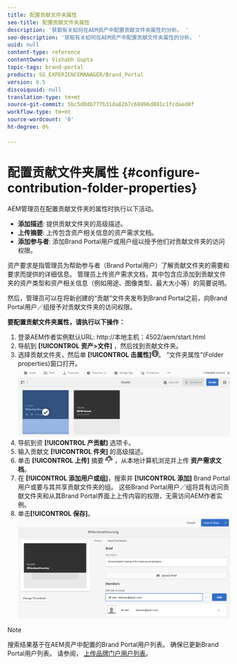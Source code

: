 ```yaml
---
title: 配置贡献文件夹属性
seo-title: 配置贡献文件夹属性
description: '获取有关如何在AEM资产中配置贡献文件夹属性的分析。 '
seo-description: '获取有关如何在AEM资产中配置贡献文件夹属性的分析。 '
uuid: null
content-type: reference
contentOwner: Vishabh Gupta
topic-tags: brand-portal
products: SG_EXPERIENCEMANAGER/Brand_Portal
version: 6.5
discoiquuid: null
translation-type: tm+mt
source-git-commit: 5bc5d8db777b31da82b7c68896d881c1fcdaed8f
workflow-type: tm+mt
source-wordcount: '0'
ht-degree: 0%

---
```



# 配置贡献文件夹属性 {#configure-contribution-folder-properties}

AEM管理员在配置贡献文件夹的属性时执行以下活动。

* **添加描述**: 提供贡献文件夹的高级描述。
* **上传摘要**:  上传包含资产相关信息的资产需求文档。
* **添加参与者**: 添加Brand Portal用户或用户组以授予他们对贡献文件夹的访问权限。

资产要求是指管理员为帮助参与者（Brand Portal用户）了解贡献文件夹的需要和要求而提供的详细信息。 管理员上传资产需求文档，其中包含应添加到贡献文件夹的资产类型和资产相关信息（例如用途、图像类型、最大大小等）的简要说明。

然后，管理员可以在将新创建的“贡献”文件夹发布到Brand Portal之前，向Brand Portal用户／组授予对贡献文件夹的访问权限。

**要配置贡献文件夹属性，请执行以下操作：**
1. 登录AEM作者实例默认URL: http://本地主机：4502/aem/start.html
1. 导航到 **[!UICONTROL 资产>文件]** ，然后找到贡献文件夹。
1. 选择贡献文件夹，然后单 **[!UICONTROL 击属性]**![](assets/properties.png)。 “文件夹属性”(Folder properties)窗口打开。
   ![](assets/contribution-folder-property1.png)
1. 导航到资 **[!UICONTROL 产贡献]** 选项卡。
1. 输入贡献文 **[!UICONTROL 件夹]** 的高级描述。
1. 单击 **[!UICONTROL 上传]** 摘要 ![](assets/upload.png) ，从本地计算机浏览并上传 **资产需求文档**。
1. 在 **[!UICONTROL 添加用户或组]**，搜索并 **[!UICONTROL 添加]** Brand Portal用户或要与其共享贡献文件夹的组。
这些Brand Portal用户／组将具有访问贡献文件夹和从其Brand Portal界面上上传内容的权限，无需访问AEM作者实例。
1. 单击&#x200B;**[!UICONTROL 保存]**。
   ![](assets/contribution-folder-property2.png)

>[!NOTE]
>
>搜索结果基于在AEM资产中配置的Brand Portal用户列表。 确保已更新Brand Portal用户列表。 请参阅， [上传品牌门户用户列表](brand-portal-configure-asset-sourcing.md)。